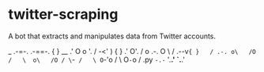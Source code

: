 # twitter-scraping
A bot that extracts and manipulates data from Twitter accounts.

   _                   .-=-.          .-==-.
   { }      __        .' O o '.       /  -<' )
   { }    .' O'.     / o .-. O \     /  .--v`
   { }   / .-. o\   /O  /   \  o\   /O /
    \ `-` /   \ O`-'o  /     \  O`-`o /
.py  `-.-`     '.____.'       `.____.'
